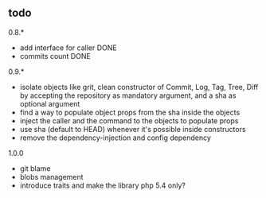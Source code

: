 todo
----

0.8.*

* add interface for caller DONE
* commits count DONE

0.9.*
* isolate objects like grit, clean constructor of Commit, Log, Tag, Tree, Diff by accepting the repository as mandatory argument, and a sha as optional argument
* find a way to populate object props from the sha inside the objects
* inject the caller and the command to the objects to populate props
* use sha (default to HEAD) whenever it's possible inside constructors
* remove the dependency-injection and config dependency

1.0.0
* git blame
* blobs management
* introduce traits and make the library php 5.4 only?
